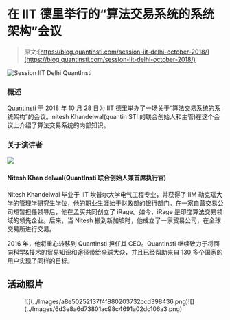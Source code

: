 # 在 IIT 德里举行的“算法交易系统的系统架构”会议

> 原文:[https://blog.quantinsti.com/session-iit-delhi-october-2018/](https://blog.quantinsti.com/session-iit-delhi-october-2018/)

![Session IIT Delhi QuantInsti](../Images/7e2e5dc9b0a4da961117133f400a7a55.png)

### **概述**

[QuantInsti](https://www.quantinsti.com) 于 2018 年 10 月 28 日为 IIT 德里举办了一场关于“算法交易系统的系统架构”的会议。nitesh Khandelwal(quantin STI 的联合创始人和主管)在这个会议上介绍了算法交易系统的内部知识。

### **关于演讲者**

![](../Images/0499f1f7dc7c6eb691120f35289583ac.png) 

#### **Nitesh Khan delwal(QuantInsti 联合创始人兼首席执行官)**

Nitesh Khandelwal 毕业于 IIT 坎普尔大学电气工程专业，并获得了 IIM 勒克瑙大学的管理学研究生学位，他的职业生涯始于财政部的银行部门。在一家自营交易公司短暂担任领导后，他在孟买共同创立了 iRage。如今，iRage 是印度算法交易领域的领先企业。后来，当 Nitesh 搬到新加坡时，他成立了一家贸易公司，在全球交易所进行交易。

2016 年，他将重心转移到 QuantInsti 担任其 CEO。QuantInsti 继续致力于将面向科学&技术的贸易知识和途径带给全球大众，并且已经帮助来自 130 多个国家的用户实现了同样的目标。

## **活动照片**

<figure class="kg-card kg-gallery-card kg-width-wide">![](../Images/a8e50252137f4f880203732ccd398436.png)![](../Images/6d3e8a6d73801ac98c4691a02dc106a3.png)</figure>